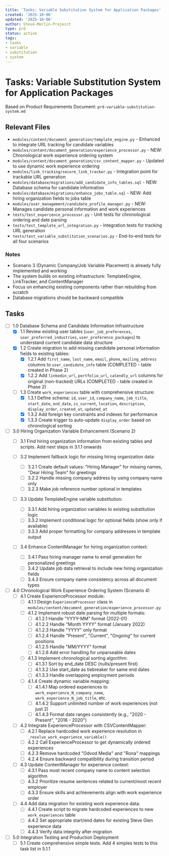 ```yaml
---
title: 'Tasks: Variable Substitution System for Application Packages'
created: '2025-10-06'
updated: '2025-10-06'
author: Steve-Merlin-Projecct
type: prd
status: active
tags:
- tasks
- variable
- substitution
- system
---
```


# Tasks: Variable Substitution System for Application Packages

Based on Product Requirements Document: `prd-variable-substitution-system.md`

## Relevant Files

- `modules/content/document_generation/template_engine.py` - Enhanced to integrate URL tracking for candidate variables
- `modules/content/document_generation/experience_processor.py` - NEW: Chronological work experience ordering system
- `modules/content/document_generation/csv_content_mapper.py` - Updated to use dynamic work experience ordering
- `modules/link_tracking/secure_link_tracker.py` - Integration point for trackable URL generation
- `modules/database/migrations/add_candidate_info_tables.sql` - NEW: Database schema for candidate information
- `modules/database/migrations/enhance_jobs_table.sql` - NEW: Add hiring organization fields to jobs table
- `modules/user_management/candidate_profile_manager.py` - NEW: Manages candidate personal information and work experiences
- `tests/test_experience_processor.py` - Unit tests for chronological ordering and date parsing
- `tests/test_template_url_integration.py` - Integration tests for tracking URL generation
- `tests/test_variable_substitution_scenarios.py` - End-to-end tests for all four scenarios

### Notes

- Scenario 3 (Dynamic Company/Job Variable Placement) is already fully implemented and working
- The system builds on existing infrastructure: TemplateEngine, LinkTracker, and ContentManager
- Focus on enhancing existing components rather than rebuilding from scratch
- Database migrations should be backward compatible

## Tasks

- [ ] 1.0 Database Schema and Candidate Information Infrastructure
  - [x] 1.1 Review existing user tables (`user_job_preferences`, `user_preferred_industries`, `user_preference_packages`) to understand current candidate data structure
  - [x] 1.2 Create migration to add missing candidate personal information fields to existing tables:
    - [x] 1.2.1 Add `first_name`, `last_name`, `email`, `phone`, `mailing_address` columns to `user_candidate_info` table (COMPLETED - table created in Phase 2)
    - [x] 1.2.2 Add `linkedin_url`, `portfolio_url`, `calendly_url` columns for original (non-tracked) URLs (COMPLETED - table created in Phase 2)
  - [ ] 1.3 Create `work_experiences` table with comprehensive structure:
    - [x] 1.3.1 Define schema: `id`, `user_id`, `company_name`, `job_title`, `start_date`, `end_date`, `is_current`, `location`, `description`, `display_order`, `created_at`, `updated_at`
    - [x] 1.3.2 Add foreign key constraints and indexes for performance
    - [x] 1.3.3 Create trigger to auto-update `display_order` based on chronological sorting

- [ ] 3.0 Hiring Organization Variable Enhancement (Scenario 2)
  - [ ] 3.1 Find hiring organization information from existing tables and scripts. Add next steps in 3.1.1 onwards

  - [ ] 3.2 Implement fallback logic for missing hiring organization data:
    - [ ] 3.2.1 Create default values: "Hiring Manager" for missing names, "Dear Hiring Team" for greetings
    - [ ] 3.2.2 Handle missing company address by using company name only
    - [ ] 3.2.3 Make job reference number optional in templates
  - [ ] 3.3 Update TemplateEngine variable substitution:
    - [ ] 3.3.1 Add hiring organization variables to existing substitution logic
    - [ ] 3.3.2 Implement conditional logic for optional fields (show only if available)
    - [ ] 3.3.3 Add proper formatting for company addresses in template output
  - [ ] 3.4 Enhance ContentManager for hiring organization context:
    - [ ] 3.4.1 Pass hiring manager name to email generation for personalized greetings
    - [ ] 3.4.2 Update job data retrieval to include new hiring organization fields
    - [ ] 3.4.3 Ensure company name consistency across all document types

- [ ] 4.0 Chronological Work Experience Ordering System (Scenario 4)
  - [ ] 4.1 Create ExperienceProcessor module:
    - [ ] 4.1.1 Design `ExperienceProcessor` class in `modules/content/document_generation/experience_processor.py`
    - [ ] 4.1.2 Implement robust date parsing for multiple formats:
      - [ ] 4.1.2.1 Handle "YYYY-MM" format (2022-01)
      - [ ] 4.1.2.2 Handle "Month YYYY" format (January 2022)
      - [ ] 4.1.2.3 Handle "YYYY" only format
      - [ ] 4.1.2.4 Handle "Present", "Current", "Ongoing" for current positions
      - [ ] 4.1.2.5 Handle "MM/YYYY" format
      - [ ] 4.1.2.6 Add error handling for unparseable dates
    - [ ] 4.1.3 Implement chronological sorting algorithm:
      - [ ] 4.1.3.1 Sort by end_date DESC (nulls/present first)
      - [ ] 4.1.3.2 Use start_date as tiebreaker for same end dates
      - [ ] 4.1.3.3 Handle overlapping employment periods
    - [ ] 4.1.4 Create dynamic variable mapping:
      - [ ] 4.1.4.1 Map ordered experiences to `work_experience_N_company_name`, `work_experience_N_job_title`, etc.
      - [ ] 4.1.4.2 Support unlimited number of work experiences (not just 2)
      - [ ] 4.1.4.3 Format date ranges consistently (e.g., "2020 - Present", "2018 - 2020")
  - [ ] 4.2 Integrate ExperienceProcessor with CSVContentMapper:
    - [ ] 4.2.1 Replace hardcoded work experience resolution in `_resolve_work_experience_variable()`
    - [ ] 4.2.2 Call ExperienceProcessor to get dynamically ordered experiences
    - [ ] 4.2.3 Remove hardcoded "Odvod Media" and "Rona" mappings
    - [ ] 4.2.4 Ensure backward compatibility during transition period
  - [ ] 4.3 Update ContentManager for experience context:
    - [ ] 4.3.1 Pass most recent company name to content selection algorithm
    - [ ] 4.3.2 Prioritize resume sentences related to current/most recent employer
    - [ ] 4.3.3 Ensure skills and achievements align with work experience order
  - [ ] 4.4 Add data migration for existing work experience data:
    - [ ] 4.4.1 Create script to migrate hardcoded experiences to new `work_experiences` table
    - [ ] 4.4.2 Set appropriate start/end dates for existing Steve Glen experience data
    - [ ] 4.4.3 Verify data integrity after migration

- [ ] 5.0 Integration Testing and Production Deployment
  - [ ] 5.1 Create comprehensive simple tests. Add 4 simples tests to this task list in 5.1.1